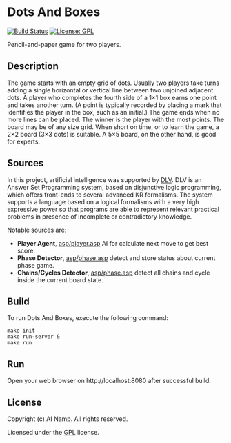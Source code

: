 # Dots And Boxes
[![Build Status](https://travis-ci.com/ai-namp/dots-and-boxes.svg?branch=main)](https://travis-ci.com/ai-namp/dots-and-boxes)
[![License: GPL](https://img.shields.io/badge/License-GPL-blue.svg)](/LICENSE)

Pencil-and-paper game for two players.  

## Description
The game starts with an empty grid of dots. Usually two players take turns adding a single horizontal or vertical line between two unjoined adjacent dots. A player who completes the fourth side of a 1×1 box earns one point and takes another turn. (A point is typically recorded by placing a mark that identifies the player in the box, such as an initial.) The game ends when no more lines can be placed. The winner is the player with the most points. The board may be of any size grid. When short on time, or to learn the game, a 2×2 board (3×3 dots) is suitable. A 5×5 board, on the other hand, is good for experts.

## Sources
In this project, artificial intelligence was supported by [DLV](https://dlv.demacs.unical.it/).
DLV is an Answer Set Programming system, based on disjunctive logic programming, which offers front-ends to several advanced KR formalisms. The system supports a language based on a logical formalisms with a very high expressive power so that programs are able to represent relevant practical problems in presence of incomplete or contradictory knowledge.  

Notable sources are:
- **Player Agent**, [asp/player.asp](https://github.com/ai-namp/dots-and-boxes/blob/main/src/asp/player.asp) AI for calculate next move to get best score.
- **Phase Detector**, [asp/phase.asp](https://github.com/ai-namp/dots-and-boxes/blob/main/src/asp/phase.asp) detect and store status about current phase game.
- **Chains/Cycles Detector**, [asp/phase.asp](https://github.com/ai-namp/dots-and-boxes/blob/main/src/asp/phase.asp) detect all chains and cycle inside the current board state.


## Build

To run Dots And Boxes, execute the following command:
```shell script
make init
make run-server &
make run
```

## Run
Open your web browser on http://localhost:8080 after successful build.

## License

Copyright (c) AI Namp. All rights reserved.

Licensed under the [GPL](/LICENSE) license.


